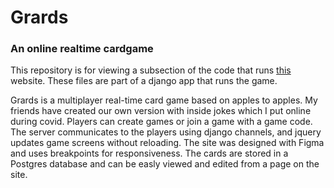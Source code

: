 # Grards
### An online realtime cardgame 

This repository is for viewing a subsection of the code that runs [this](https://fungis.herokuapp.com/grards/) website. 
These files are part of a django app that runs the game. 

Grards is a multiplayer real-time card game based on apples 
to apples. My friends have created our own version with inside jokes which I put online during covid. Players can 
create games or join a game with a game code. The server communicates to the players using django channels, and jquery 
updates game screens without reloading. The site was designed with Figma and uses breakpoints for responsiveness. 
The cards are stored in a Postgres database and can be easly viewed and edited from a page on the site. 

